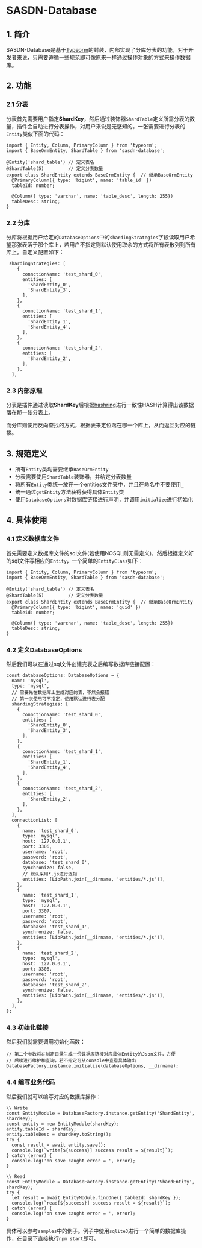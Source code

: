 # SASDN-Database

## 1. 简介

SASDN-Database是基于[Typeorm](https://github.com/typeorm/typeorm)的封装，内部实现了分库分表的功能，对于开发者来说，只需要遵循一些规范即可像原来一样通过操作对象的方式来操作数据库。

## 2. 功能

### 2.1 分表

分表首先需要用户指定**ShardKey**，然后通过装饰器`ShardTable`定义所需分表的数量，插件会自动进行分表操作，对用户来说是无感知的。一张需要进行分表的`Entity`类似下面的代码：

```
import { Entity, Column, PrimaryColumn } from 'typeorm';
import { BaseOrmEntity, ShardTable } from 'sasdn-database';

@Entity('shard_table') // 定义表名
@ShardTable(5)		   // 定义分表数量
export class ShardEntity extends BaseOrmEntity {  // 继承BaseOrmEntity
  @PrimaryColumn({ type: 'bigint', name: 'table_id' })
  tableId: number;

  @Column({ type: 'varchar', name: 'table_desc', length: 255})
  tableDesc: string;
}
```

### 2.2 分库

分库将根据用户给定的`DatabaseOptions`中的`shardingStrategies`字段读取用户希望那张表落于那个库上，若用户不指定则默认使用取余的方式将所有表散列到所有库上。自定义配置如下：

```
 shardingStrategies: [ 
    { 
      connctionName: 'test_shard_0', 
      entities: [ 
        'ShardEntity_0', 
        'ShardEntity_3', 
      ], 
    }, 
    { 
      connctionName: 'test_shard_1', 
      entities: [ 
        'ShardEntity_1', 
        'ShardEntity_4', 
      ], 
    }, 
    { 
      connctionName: 'test_shard_2', 
      entities: [ 
        'ShardEntity_2', 
      ], 
    }, 
  ], 
```

### 2.3 内部原理

分表是插件通过读取**ShardKey**后根据[hashring](https://github.com/3rd-Eden/node-hashring)进行一致性HASH计算得出该数据落在那一张分表上。

而分库则使用反向查找的方式，根据表来定位落在哪一个库上，从而返回对应的链接。

## 3. 规范定义

- 所有`Entity`类均需要继承`BaseOrmEntity`
- 分表需要使用`ShardTable`装饰器，并给定分表数量
- 将所有`Entity`类统一放在一个entities文件夹中，并且在命名中不要使用`_`
- 统一通过`getEntity`方法获得获得具体`Entity`类
- 使用`DatabaseOptions`对数据库链接进行声明，并调用`initialize`进行初始化

## 4. 具体使用

### 4.1 定义数据库文件

首先需要定义数据库文件的sql文件(若使用NOSQL则无需定义)，然后根据定义好的sql文件写相应的`Entity`，一个简单的`EntityClass`如下：

```
import { Entity, Column, PrimaryColumn } from 'typeorm';
import { BaseOrmEntity, ShardTable } from 'sasdn-database';

@Entity('shard_table') // 定义表名
@ShardTable(5)		   // 定义分表数量
export class ShardEntity extends BaseOrmEntity {  // 继承BaseOrmEntity
  @PrimaryColumn({ type: 'bigint', name: 'guid' })
  tableid: number;

  @Column({ type: 'varchar', name: 'table_desc', length: 255})
  tableDesc: string;
}

```

### 4.2 定义DatabaseOptions

然后我们可以在通过sql文件创建完表之后编写数据库链接配置：

```
const databaseOptions: DatabaseOptions = {
  name: 'mysql',
  type: 'mysql',
  // 需要先在数据库上生成对应的表，不然会报错
  // 第一次使用可不指定，使用默认进行表分配
  shardingStrategies: [ 
    { 
      connctionName: 'test_shard_0', 
      entities: [ 
        'ShardEntity_0', 
        'ShardEntity_3', 
      ], 
    }, 
    { 
      connctionName: 'test_shard_1', 
      entities: [ 
        'ShardEntity_1', 
        'ShardEntity_4', 
      ], 
    }, 
    { 
      connctionName: 'test_shard_2', 
      entities: [ 
        'ShardEntity_2', 
      ], 
    }, 
  ], 
  connectionList: [
    {
      name: 'test_shard_0',
      type: 'mysql',
      host: '127.0.0.1',
      port: 3306,
      username: 'root',
      password: 'root',
      database: 'test_shard_0',
      synchronize: false,
      // 默认采用*.js进行泛指
      entities: [LibPath.join(__dirname, 'entities/*.js')],
    },
    {
      name: 'test_shard_1',
      type: 'mysql',
      host: '127.0.0.1',
      port: 3307,
      username: 'root',
      password: 'root',
      database: 'test_shard_1',
      synchronize: false,
      entities: [LibPath.join(__dirname, 'entities/*.js')],
    },
    {
      name: 'test_shard_2',
      type: 'mysql',
      host: '127.0.0.1',
      port: 3308,
      username: 'root',
      password: 'root',
      database: 'test_shard_2',
      synchronize: false,
      entities: [LibPath.join(__dirname, 'entities/*.js')],
    },
  ],
};
```

### 4.3 初始化链接

然后我们就需要调用初始化函数：

```
// 第二个参数将在制定目录生成一份数据库链接对应具体Entity的Json文件，方便
// 后续进行维护和查询，若不指定可从console中查看具体输出
DatabaseFactory.instance.initialize(databaseOptions, __dirname);
```

### 4.4 编写业务代码

然后我们就可以编写对应的数据库操作：

```
\\ Write
const EntityModule = DatabaseFactory.instance.getEntity('ShardEntity', shardKey);
const entity = new EntityModule(shardKey);
entity.tableId = shardKey;
entity.tableDesc = shardKey.toString();
try {
  const result = await entity.save();
  console.log(`write[${success}] success result = ${result}`);
} catch (error) {
  console.log('on save caught error = ', error);
}

\\ Read
const EntityModule = DatabaseFactory.instance.getEntity('ShardEntity', shardKey);
try {
  let result = await EntityModule.findOne({ tableId: shardKey });
  console.log(`read[${success}] success result = ${result}`);
} catch (error) {
  console.log('on save caught error = ', error);
}
```

具体可以参考`samples`中的例子。例子中使用`sqlite3`进行一个简单的数据库操作，在目录下直接执行`npm start`即可。